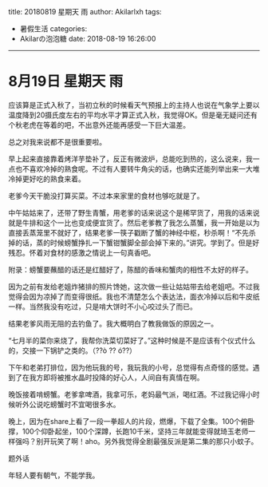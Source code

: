 title: 20180819 星期天 雨
author: Akilarlxh
tags:
  - 暑假生活
categories:
  - Akilarの泡泡糖
date: 2018-08-19 16:26:00
---
# 8月19日 星期天 雨

应该算是正式入秋了，当初立秋的时候看天气预报上的主持人也说在气象学上要以温度降到20摄氏度左右的平均水平才算正式入秋，我觉得OK。但是毫无疑问还有个秋老虎在等着的吧，不出意外还能再感受一下巨大温差。

总之对我来说都不是很重要啦。

早上起来直接靠着烤洋芋垫补了，反正有微波炉，总能吃到热的，这么说来，我一点也不喜欢冷掉的熟食呢。不过有人要转牛角尖的话，也确实还能列举出来一大堆冷掉更好吃的熟食来着。

老爹今天干脆没打算买菜。不过本来家里的食材也够吃就是了。

中午姑姑来了，还带了野生青蟹，用老爹的话来说这个是稀罕货了，用我的话来说就是牛排和这个一比也变成便宜货了。然后老爹教了我怎么蒸蟹，我一开始是以为直接丢蒸笼里不就好了，结果老爹一筷子戳断了蟹的神经中枢，秒杀啊！“不先杀掉的话，蒸的时候螃蟹挣扎一下蟹钳蟹脚全部会掉下来的。”讲究。学到了。但是好残忍。怀着对食材的感激之情说上一句真香吧。

附录：螃蟹要蘸醋的话还是红醋好了，陈醋的香味和蟹肉的相性不太好的样子。

因为之前有发给老姐炸猪排的照片馋她，这次做一些让姑姑带去给老姐吧。不过我觉得会因为凉掉了而变得很纸。我也不清楚怎么个表达法，面衣冷掉以后和牛皮纸一样。当然我没有吃过，只是啃大饼时不小心咬过头了而已。

结果老爹风雨无阻的去钓鱼了。我大概明白了教我做饭的原因之一。

“七月半的菜你来烧了，我帮你洗菜切菜好了。”这种时候是不是应该有个仪式什么的，交接一下锅铲之类的。（??ò ?? ó??）

下午和老弟打排位，因为他玩我的号，我玩我的小号，总觉得有点奇怪的感觉。遇到了在我方即将被推水晶时投降的好心人，人间自有真情在啊。

晚饭接着啃螃蟹。老爹拿啤酒，我拿可乐，老妈最气派，喝红酒。不过我记得小时候听外公说吃螃蟹时不宜喝很多水。

晚上，因为在share上看了一段一拳超人的片段，燃爆，下载了全集。100个俯卧撑，100个仰卧起坐，100个深蹲，长跑10千米，坚持三年就能变得就琦玉老师一样强吗？别开玩笑了啊！aho。另外我觉得全剧最强反派是第二集的那只小蚊子。

题外话

年轻人要有朝气，不能学我。

